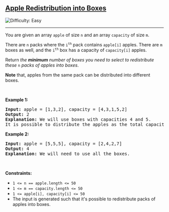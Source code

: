 <h2><a href="https://leetcode.com/problems/apple-redistribution-into-boxes">Apple Redistribution into Boxes</a></h2> <img src='https://img.shields.io/badge/Difficulty-Easy-brightgreen' alt='Difficulty: Easy' /><hr><p>You are given an array <code>apple</code> of size <code>n</code> and an array <code>capacity</code> of size <code>m</code>.</p>

<p>There are <code>n</code> packs where the <code>i<sup>th</sup></code> pack contains <code>apple[i]</code> apples. There are <code>m</code> boxes as well, and the <code>i<sup>th</sup></code> box has a capacity of <code>capacity[i]</code> apples.</p>

<p>Return <em>the <strong>minimum</strong> number of boxes you need to select to redistribute these </em><code>n</code><em> packs of apples into boxes</em>.</p>

<p><strong>Note</strong> that, apples from the same pack can be distributed into different boxes.</p>

<p>&nbsp;</p>
<p><strong class="example">Example 1:</strong></p>

<pre>
<strong>Input:</strong> apple = [1,3,2], capacity = [4,3,1,5,2]
<strong>Output:</strong> 2
<strong>Explanation:</strong> We will use boxes with capacities 4 and 5.
It is possible to distribute the apples as the total capacity is greater than or equal to the total number of apples.
</pre>

<p><strong class="example">Example 2:</strong></p>

<pre>
<strong>Input:</strong> apple = [5,5,5], capacity = [2,4,2,7]
<strong>Output:</strong> 4
<strong>Explanation:</strong> We will need to use all the boxes.
</pre>

<p>&nbsp;</p>
<p><strong>Constraints:</strong></p>

<ul>
	<li><code>1 &lt;= n == apple.length &lt;= 50</code></li>
	<li><code>1 &lt;= m == capacity.length &lt;= 50</code></li>
	<li><code>1 &lt;= apple[i], capacity[i] &lt;= 50</code></li>
	<li>The input is generated such that it&#39;s possible to redistribute packs of apples into boxes.</li>
</ul>
